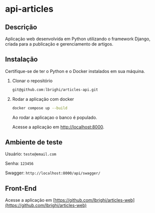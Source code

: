 # api-articles

## Descrição
Aplicação web desenvolvida em Python utilizando o framework Django, criada para a publicação e gerenciamento de artigos.

## Instalação
Certifique-se de ter o Python e o Docker instalados em sua máquina.

1. Clonar o repositório
    ```bash
    git@github.com:lbrighi/articles-api.git
    ```

2. Rodar a aplicação com docker
    ```bash
    docker compose up --build
    ```
    Ao rodar a aplicaçao o banco é populado.

    Acesse a aplicação em [http://localhost:8000](http://localhost:8000).


## Ambiente de teste

Usuário:
    ```
    teste@email.com
    ```

Senha:
    ```
    123456
    ```

Swagger:
    ```
    http://localhost:8000/api/swagger/
    ```

## Front-End
Acesse a aplicação em [https://github.com/lbrighi/articles-web](https://github.com/lbrighi/articles-web)

